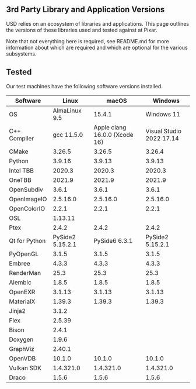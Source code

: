 3rd Party Library and Application Versions
------------------------------------------

USD relies on an ecosystem of libraries and applications. This page outlines
the versions of these libraries used and tested against at Pixar.

Note that not everything here is required, see README.md for more information
about which are required and which are optional for the various subsystems.

## Tested

Our test machines have the following software versions installed.

| Software      | Linux                | macOS                        | Windows                        |
| ------------- | -------------------- | ---------------------------- | ------------------------------ |
| OS            | AlmaLinux 9.5        | 15.4.1                       | Windows 11                     |
| C++ Compiler  | gcc 11.5.0           | Apple clang 16.0.0 (Xcode 16)| Visual Studio 2022 17.14       |
| CMake         | 3.26.5               | 3.26.5                       | 3.26.4                         |
| Python        | 3.9.16               | 3.9.13                       | 3.9.13                         |
| Intel TBB     | 2020.3               | 2020.3                       | 2020.3                         |
| OneTBB        | 2021.9               | 2021.9                       | 2021.9                         |
| OpenSubdiv    | 3.6.1                | 3.6.1                        | 3.6.1                          |
| OpenImageIO   | 2.5.16.0             | 2.5.16.0                     | 2.5.16.0                       |
| OpenColorIO   | 2.2.1                | 2.2.1                        | 2.2.1                          |
| OSL           | 1.13.11              |                              |                                |
| Ptex          | 2.4.2                | 2.4.2                        | 2.4.2                          |
| Qt for Python | PySide2 5.15.2.1     | PySide6 6.3.1                | PySide2 5.15.2.1               |
| PyOpenGL      | 3.1.5                | 3.1.5                        | 3.1.5                          |
| Embree        | 4.3.3                | 4.3.3                        | 4.3.3                          |
| RenderMan     | 25.3                 | 25.3                         | 25.3                           |
| Alembic       | 1.8.5                | 1.8.5                        | 1.8.5                          |
| OpenEXR       | 3.1.13               | 3.1.13                       | 3.1.13                         |
| MaterialX     | 1.39.3               | 1.39.3                       | 1.39.3                         |
| Jinja2        | 3.1.2                |                              |                                |
| Flex          | 2.5.39               |                              |                                |
| Bison         | 2.4.1                |                              |                                |
| Doxygen       | 1.9.6                |                              |                                |
| GraphViz      | 2.40.1               |                              |                                |
| OpenVDB       | 10.1.0               | 10.1.0                       | 10.1.0                         |
| Vulkan SDK    | 1.4.321.0            | 1.4.321.0                    | 1.4.321.0                      |
| Draco         | 1.5.6                | 1.5.6                        | 1.5.6                          |
